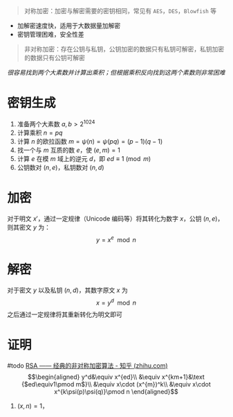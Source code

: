 > 对称加密：加密与解密需要的密钥相同，常见有 `AES`，`DES`，`Blowfish` 等

- 加解密速度快，适用于大数据量加解密
- 密钥管理困难，安全性差

> 非对称加密：存在公钥与私钥，公钥加密的数据只有私钥可解密，私钥加密的数据只有公钥可解密

*很容易找到两个大素数并计算出乘积；但根据乘积反向找到这两个素数则非常困难*

# 密钥生成

1. 准备两个大素数 $a,b>2^{1024}$
2. 计算乘积 $n=pq$
3. 计算 $n$ 的欧拉函数 $m=\psi(n)=\psi(pq)=(p-1)(q-1)$
4. 找一个与 $m$ 互质的数 $e$，使 $(e,m)=1$
5. 计算 $e$ 在模 $m$ 域上的逆元 $d$，即 $ed\equiv1\pmod m$
6. 公钥数对 $(n,e)$，私钥数对 $(n,d)$

# 加密

对于明文 $x'$，通过一定规律（Unicode 编码等）将其转化为数字 $x$，公钥 $(n,e)$，则其密文 $y$ 为：
$$y=x^e\mod n$$

# 解密

对于密文 $y$ 以及私钥 $(n,d)$，其数字原文 $x$ 为
$$x=y^d\mod n$$
之后通过一定规律将其重新转化为明文即可

# 证明
#todo [RSA —— 经典的非对称加密算法 - 知乎 (zhihu.com)](https://zhuanlan.zhihu.com/p/450180396)
$$\begin{aligned}
y^d&\equiv x^{ed}\\
  &\equiv x^{km+1}&\text {$ed\equiv1\pmod m$}\\
  &\equiv x\cdot (x^{m})^k\\
  &\equiv x\cdot x^{k\psi(p)\psi(q)}\pmod n
\end{aligned}$$

1. $(x,n)=1$，
